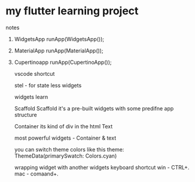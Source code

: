 # my flutter learning project

notes

1. WidgetsApp
   runApp(WidgetsApp());
2. MaterialApp
   runApp(MaterialApp());
3. Cupertinoapp
   runApp(CupertinoApp());

   vscode shortcut

   stel - for state less widgets

   widgets learn

   Scaffold
   Scaffold it's a pre-built widgets with some predifne app structure

   Container
   its kind of div in the html
   Text

   most powerful widgets - Container & text

   you can switch theme colors like this
   theme: ThemeData(primarySwatch: Colors.cyan)

   wrapping widget with another widgets
   keyboard shortcut win - CTRL+. mac - comaand+.
